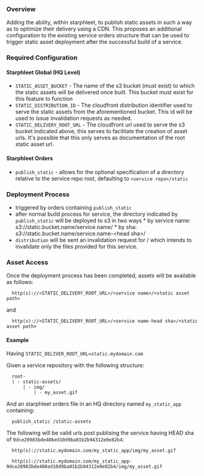 ### Overview

Adding the ability, within starphleet, to publish static assets in such a way as to 
optimize their delivery using a CDN. This proposes an additional configuration to the
existing service orders structure that can be used to trigger static asset deployment
after the successful build of a service.

### Required Configuration

#### Starphleet Global (HQ Level)
* `STATIC_ASSET_BUCKET` - The name of the s3 bucket (must exist) to which the static assets
  will be delivered once built. This bucket must exist for this feature to function
* `STATIC_DISTRIBUTION_ID` - The cloudfront distribution identifier used to serve the static
  assets from the aforementioned bucket.  This id will be used to issue invalidation requests
  as needed.
* `STATIC_DELIVERY_ROOT_URL` - The cloudfront url used to serve the s3 bucket indicated above,
  this serves to facilitate the creation of asset urls. It's possible that this only serves
  as documentation of the root static asset url.

#### Starphleet Orders
* `publish_static` - allows for the optional specification of a directory relative to the
  service repo root, defaulting to `<service repo>/static`


### Deployment Process
* triggered by orders containing `publish_static` 
* after normal build process for service, the directory indicated by `publish_static`
  will be deployed to s3 in two ways
      * by service name: s3://static.bucket.name/service.name/
      * by sha: s3://static.bucket.name/service.name-\<head sha\>/
* `distribution` will be sent an invalidation request for /<service name> which 
  intends to invalidate only the files provided for this service.

### Asset Access
Once the deployment process has been completed, assets will be available as follows:

      http(s)://<STATIC_DELIVERY_ROOT_URL>/<service name>/<static asset path>

and

      http(s)://<STATIC_DELIVERY_ROOT_URL>/<service name-head sha>/<static asset path>


#### Example

Having `STATIC_DELIVER_ROOT_URL=static.mydomain.com`

Given a service repository with the following structure:

      root-
      | - static-assets/
          | - img/
              | - my_asset.gif

And an starphleet orders file in an HQ directory named `my_static_app` containing:

      publish_static /static-assets

The following will be valid urls post publising the service having HEAD sha of
`9dce20983bde406ed10d9ba01b2b94312e0e82b4`:

      http(s)://static.mydomain.com/my_static_app/img/my_asset.gif

      http(s)://static.mydomain.com/my_static_app-9dce20983bde406ed10d9ba01b2b94312e0e82b4/img/my_asset.gif


